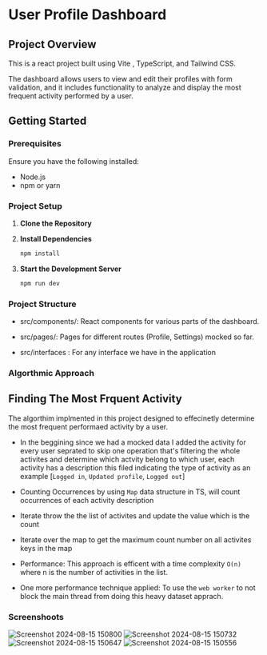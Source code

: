 # User Profile Dashboard

## Project Overview

This is a react project built using Vite , TypeScript, and Tailwind CSS.

The dashboard allows users to view and edit their profiles  with form validation, and it includes functionality to analyze and display the most frequent activity performed by a user.

## Getting Started

### Prerequisites

Ensure you have the following installed:

- Node.js
- npm or yarn

### Project Setup

1. **Clone the Repository**
2. **Install Dependencies**

    ```bash
    npm install
    ```

3. **Start the Development Server**

    ```bash
   npm run dev
    ```

### Project Structure

- src/components/: React components for various parts of the dashboard.
- src/pages/: Pages for different routes (Profile, Settings) mocked so far.

- src/interfaces : For any interface we have in the application

### Algorthmic Approach

## Finding The Most Frquent Activity

The algorthim implmented in this project designed to effecinetly determine the most frequent performaed activity by a user. 

- In the beggining since we had a mocked data I added the activity for every user seprated to skip one operation that's filtering the whole activites and determine which actvity belong to which user, each activity has a description this filed indicating the type of activity as an example [`Logged in`, `Updated profile`, `Logged out`]

- Counting Occurrences by using `Map` data structure in TS, will count occurrences of each activity description 

- Iterate throw the the list of activites and update the value which is the count
- Iterate over the map to get the maximum count number on all activites keys in the map
- Performance: This approach is efficent with a time complexity `O(n)` where n is the number of activities in the list.  
- One more performance technique applied: To use the `web worker` to not block the main thread from doing this heavy dataset apprach. 

### Screenshoots 
![Screenshot 2024-08-15 150800](https://github.com/user-attachments/assets/47f477cc-5cbc-4411-a6b9-8213ff021297)
![Screenshot 2024-08-15 150732](https://github.com/user-attachments/assets/20847283-7ada-4d03-b0ee-6ba50a472eb3)
![Screenshot 2024-08-15 150647](https://github.com/user-attachments/assets/2e43d89c-5b16-4cb3-a663-8d436007457b)
![Screenshot 2024-08-15 150556](https://github.com/user-attachments/assets/17e3d697-b3f6-49db-b20c-b539403bf207)
